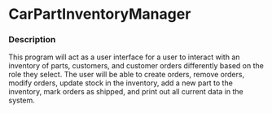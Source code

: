 # CarPartInventoryManager

### Description
This program will act as a user interface for a user to interact with an inventory of parts, customers, and customer orders differently based on the role they select. The user will be able to create orders, remove orders, modify orders, update stock in the inventory, add a new part to the inventory, mark orders as shipped, and print out all current data in the system.
